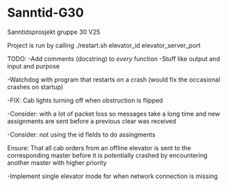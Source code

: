 # Sanntid-G30
Sanntidsprosjekt gruppe 30 V25

Project is run by calling ./restart.sh elevator_id elevator_server_port


TODO:
-Add comments (docstring) to *every* function
    -Stuff like output and input and purpose

-Watchdog with program that restarts on a crash (would fix the occasional crashes on startup)

-FIX: Cab lights turning off when obstruction is flipped

-Consider: with a lot of packet loss so messages take a long time and new assignments are sent before a previous clear was received

-Consider: not using the id fields to do assingments

Ensure: That all cab orders from an offline elevator is sent to the corresponding master before it is potentially crashed by encountering another master with higher priority

-Implement single elevator mode for when network connection is missing